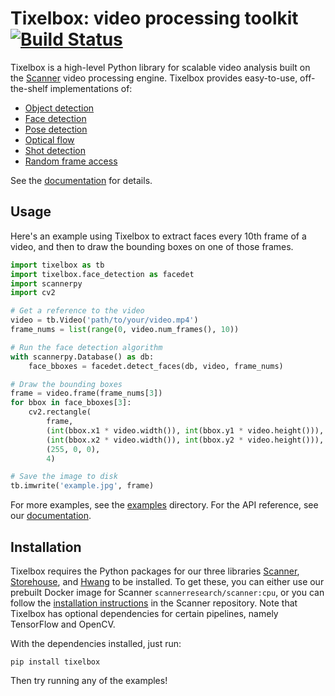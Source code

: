 # Tixelbox: video processing toolkit &nbsp; [![Build Status](https://travis-ci.org/scanner-research/tixelbox.svg?branch=master)](https://travis-ci.org/scanner-research/tixelbox)

Tixelbox is a high-level Python library for scalable video analysis built on the [Scanner](https://github.com/scanner-research/scanner/) video processing engine. Tixelbox provides easy-to-use, off-the-shelf implementations of:

* [Object detection](https://github.com/scanner-research/tixelbox/blob/master/examples/object_detection.py)
* [Face detection](https://github.com/scanner-research/tixelbox/blob/master/examples/face_detection.py)
* [Pose detection](https://github.com/scanner-research/tixelbox/blob/master/examples/pose_detection.py)
* [Optical flow](https://github.com/scanner-research/tixelbox/blob/master/examples/optical_flow.py)
* [Shot detection](https://github.com/scanner-research/tixelbox/blob/master/examples/shot_detection.py)
* [Random frame access](https://github.com/scanner-research/tixelbox/blob/master/examples/frame_montage.py)

See the [documentation](https://scanner-research.github.io/tixelbox/) for details.

## Usage

Here's an example using Tixelbox to extract faces every 10th frame of a video, and then to draw the bounding boxes on one of those frames.

```python
import tixelbox as tb
import tixelbox.face_detection as facedet
import scannerpy
import cv2

# Get a reference to the video
video = tb.Video('path/to/your/video.mp4')
frame_nums = list(range(0, video.num_frames(), 10))

# Run the face detection algorithm
with scannerpy.Database() as db:
    face_bboxes = facedet.detect_faces(db, video, frame_nums)

# Draw the bounding boxes
frame = video.frame(frame_nums[3])
for bbox in face_bboxes[3]:
    cv2.rectangle(
        frame,
        (int(bbox.x1 * video.width()), int(bbox.y1 * video.height())),
        (int(bbox.x2 * video.width()), int(bbox.y2 * video.height())),
        (255, 0, 0),
        4)

# Save the image to disk
tb.imwrite('example.jpg', frame)
```

For more examples, see the [examples](https://github.com/scanner-research/tixelbox/tree/master/examples) directory. For the API reference, see our [documentation](https://scanner-research.github.io/tixelbox/).

## Installation

Tixelbox requires the Python packages for our three libraries [Scanner](https://github.com/scanner-research/scanner/), [Storehouse](https://github.com/scanner-research/storehouse/), and [Hwang](https://github.com/scanner-research/hwang) to be installed. To get these, you can either use our prebuilt Docker image for Scanner `scannerresearch/scanner:cpu`, or you can follow the [installation instructions](https://github.com/scanner-research/scanner/blob/master/INSTALL.md) in the Scanner repository. Note that Tixelbox has optional dependencies for certain pipelines, namely TensorFlow and OpenCV.

With the dependencies installed, just run:

```
pip install tixelbox
```

Then try running any of the examples!
